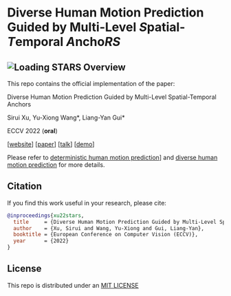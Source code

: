 # Diverse Human Motion Prediction Guided by Multi-Level *S*patial-*T*emporal *A*ncho*RS*
![Loading STARS Overview](images/teaser.png "STARS")
---
This repo contains the official implementation of the paper:

Diverse Human Motion Prediction Guided by Multi-Level Spatial-Temporal Anchors

Sirui Xu, Yu-Xiong Wang*, Liang-Yan Gui*

ECCV 2022 (**oral**)

[[website](https://sirui-xu.github.io/STARS/)] [[paper](https://drive.google.com/file/d/1Pi-rRCEHw4a2hCQ435oNHN5BP2TgcRS9/view?usp=sharing)] [[talk](https://drive.google.com/file/d/1vWEgqqHiA454T6lxZTrxDZQNsZC9UP97/view?usp=sharing)] [[demo](https://youtu.be/ibYfsvCg7tQ)]

Please refer to [deterministic human motion prediction](https://github.com/Sirui-Xu/STARS/deterministic)] and [diverse human motion prediction](https://github.com/Sirui-Xu/STARS/diverse) for more details. 

## Citation
If you find this work useful in your research, please cite:

```bibtex
@inproceedings{xu22stars,
  title     = {Diverse Human Motion Prediction Guided by Multi-Level Spatial-Temporal Anchors},
  author    = {Xu, Sirui and Wang, Yu-Xiong and Gui, Liang-Yan},
  booktitle = {European Conference on Computer Vision (ECCV)},
  year      = {2022}
}
```

## License

This repo is distributed under an [MIT LICENSE](LICENSE)